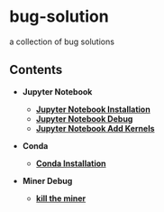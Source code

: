 # bug-solution
a collection of bug solutions

## Contents
- __Jupyter Notebook__
  - [__Jupyter Notebook Installation__](https://github.com/rentainhe/bug-solution/blob/master/debug/jupyter_installation.md)
  - [__Jupyter Notebook Debug__](https://github.com/rentainhe/bug-solution/blob/master/debug/jupyter_bug.md)
  - [__Jupyter Notebook Add Kernels__](https://github.com/rentainhe/bug-solution/blob/master/debug/jupyter_add_kernel.md)

- __Conda__
  - [__Conda Installation__](https://github.com/rentainhe/bug-solution/blob/master/debug/conda_installation.md)

- __Miner Debug__
  - [__kill the miner__](https://github.com/rentainhe/bug-solution/blob/master/debug/miner_debug.md)